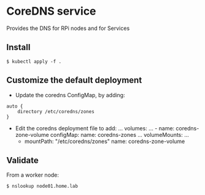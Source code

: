 # CoreDNS service

Provides the DNS for RPi nodes and for Services

## Install
```
$ kubectl apply -f .
```

## Customize the default deployment

* Update the coredns ConfigMap, by adding:
```
auto {
    directory /etc/coredns/zones
}
```

* Edit the coredns deployment file to add:
...
    volumes:
        ...
        - name: coredns-zone-volume
          configMap:
            name: coredns-zones
...
    volumeMounts:
    ...
    - mountPath: "/etc/coredns/zones"
        name: coredns-zone-volume

## Validate
From a worker node:
```
$ nslookup node01.home.lab
```
